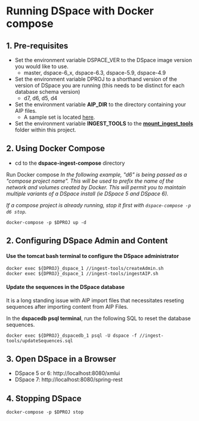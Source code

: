 # Running DSpace with Docker compose

## 1. Pre-requisites

- Set the environment variable DSPACE_VER to the DSpace image version you would like to use.
  - master, dspace-6_x, dspace-6.3, dspace-5.9, dspace-4.9
- Set the environment variable DPROJ to a shorthand version of the version of DSpace you are running (this needs to be distinct for each database schema version)
  - d7, d6, d5, d4
- Set the environment variable **AIP_DIR** to the directory containing your AIP files.
  - A sample set is located [here](https://github.com/DSpace-Labs/DSpace-codenvy/tree/master/TestData).
- Set the environment variable **INGEST_TOOLS** to the **[mount_ingest_tools](../../add-ons/mount_ingest_tools)** folder within this project.

## 2. Using Docker Compose

- cd to the **dspace-ingest-compose** directory

Run Docker compose
_In the following example, "d6" is being passed as a "compose project name".  This will be used to prefix the name of the network and volumes created by Docker.  This will permit you to maintain multiple variants of a DSpace install (ie DSpace 5 and DSpace 6)._

_If a compose project is already running, stop it first with `dspace-compose -p d6 stop`._

```
docker-compose -p $DPROJ up -d
```

## 2. Configuring DSpace Admin and Content

#### Use the tomcat bash terminal to configure the DSpace administrator

```
docker exec ${DPROJ}_dspace_1 //ingest-tools/createAdmin.sh
docker exec ${DPROJ}_dspace_1 //ingest-tools/ingestAIP.sh
```

#### Update the sequences in the DSpace database

It is a long standing issue with AIP import files that necessitates reseting sequences after importing content from AIP Files.

In the **dspacedb psql terminal**, run the following SQL to reset the database sequences.

```
docker exec ${DPROJ}_dspacedb_1 psql -U dspace -f //ingest-tools/updateSequences.sql
```

## 3. Open DSpace in a Browser
- DSpace 5 or 6: http://localhost:8080/xmlui
- DSpace 7: http://localhost:8080/spring-rest

## 4. Stopping DSpace

```
docker-compose -p $DPROJ stop
```

